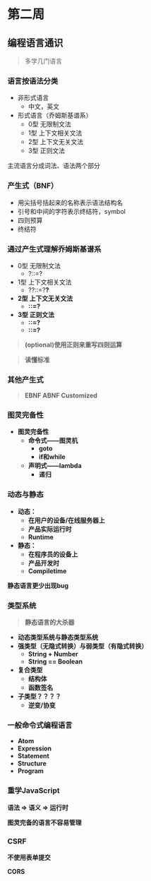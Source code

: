 # 第二周

## 编程语言通识

> 多学几门语言

### 语言按语法分类

- 非形式语言
  - 中文，英文
- 形式语言（乔姆斯基谱系）
  - 0型 无限制文法
  - 1型 上下文相关文法
  - 2型 上下文无关文法
  - 3型 正则文法

主流语言分成词法、语法两个部分

### 产生式（BNF）

- 用尖括号括起来的名称表示语法结构名
- 引号和中间的字符表示终结符，symbol
- 四则预算
- 终结符

### 通过产生式理解乔姆斯基谱系

- 0型 无限制文法
  - ?::=?
- 1型 上下文相关文法
  - ?<A>?::=?<B>?
- 2型 上下文无关文法
  - <A>::=?
- 3型 正则文法
  - <A>::=<A>?
  - ~~<A>::=?<A>~~

> (optional)使用正则来重写四则运算

> 读懂标准

### 其他产生式

> EBNF ABNF Customized

### 图灵完备性

- 图灵完备性
  - 命令式——图灵机
    - goto
    - if和while
  - 声明式——lambda
    - 递归

### 动态与静态

- 动态：
  - 在用户的设备/在线服务器上
  - 产品实际运行时
  - Runtime
- 静态：
  - 在程序员的设备上
  - 产品开发时
  - Compiletime

静态语言更少出现bug

### 类型系统

> 静态语言的大杀器

- 动态类型系统与静态类型系统
- 强类型（无隐式转换）与弱类型（有隐式转换）
  - String + Number
  - String == Boolean
- 复合类型
  - 结构体
  - 函数签名
- 子类型？？？？
  - 逆变/协变

### 一般命令式编程语言

- Atom
- Expression
- Statement
- Structure
- Program

### 重学JavaScript

语法 => 语义 => 运行时

图灵完备的语言不容易管理

### CSRF

不使用表单提交

CORS
